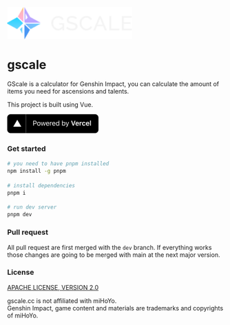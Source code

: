 <img src="./src/assets/logo-label.svg" height="75">

# gscale

GScale is a calculator for Genshin Impact, you can calculate the amount of items you need for ascensions and talents.

This project is built using Vue.

<a href="https://vercel.com?utm_source=gscale&utm_campaign=oss">
<img src="./src/assets/powered-by-vercel.svg"
	width="212"
	height="44">
</a>

### Get started
```sh
# you need to have pnpm installed
npm install -g pnpm

# install dependencies
pnpm i

# run dev server
pnpm dev
```

### Pull request

All pull request are first merged with the `dev` branch. If everything works those changes are going to be merged with main at the next major version.

### License

[APACHE LICENSE, VERSION 2.0](https://www.apache.org/licenses/LICENSE-2.0)

gscale.cc is not affiliated with miHoYo.  
Genshin Impact, game content and materials are trademarks and copyrights of miHoYo.

